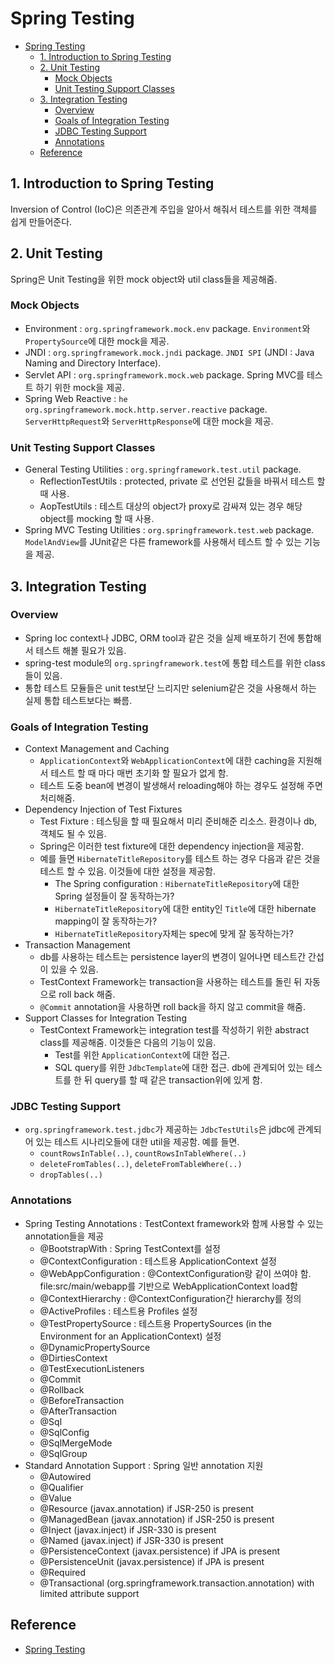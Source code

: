 # Spring Testing

- [Spring Testing](#spring-testing)
  - [1. Introduction to Spring Testing](#1-introduction-to-spring-testing)
  - [2. Unit Testing](#2-unit-testing)
    - [Mock Objects](#mock-objects)
    - [Unit Testing Support Classes](#unit-testing-support-classes)
  - [3. Integration Testing](#3-integration-testing)
    - [Overview](#overview)
    - [Goals of Integration Testing](#goals-of-integration-testing)
    - [JDBC Testing Support](#jdbc-testing-support)
    - [Annotations](#annotations)
  - [Reference](#reference)

## 1. Introduction to Spring Testing

Inversion of Control (IoC)은 의존관계 주입을 알아서 해줘서 테스트를 위한 객체를 쉽게 만들어준다.

## 2. Unit Testing

Spring은 Unit Testing을 위한 mock object와 util class들을 제공해줌.

### Mock Objects

- Environment : `org.springframework.mock.env` package. `Environment`와 `PropertySource`에 대한 mock을 제공.
- JNDI : `org.springframework.mock.jndi` package. `JNDI SPI` (JNDI : Java Naming and Directory Interface).
- Servlet API : `org.springframework.mock.web` package. Spring MVC를 테스트 하기 위한 mock을 제공.
- Spring Web Reactive : `he org.springframework.mock.http.server.reactive` package. `ServerHttpRequest`와 `ServerHttpResponse`에 대한 mock을 제공.

### Unit Testing Support Classes

- General Testing Utilities : `org.springframework.test.util` package.
  - ReflectionTestUtils : protected, private 로 선언된 값들을 바꿔서 테스트 할 때 사용.
  - AopTestUtils : 테스트 대상의 object가 proxy로 감싸져 있는 경우 해당 object를 mocking 할 때 사용.
- Spring MVC Testing Utilities : `org.springframework.test.web` package. `ModelAndView`를 JUnit같은 다른 framework를 사용해서 테스트 할 수 있는 기능을 제공.

## 3. Integration Testing

### Overview

- Spring Ioc context나 JDBC, ORM tool과 같은 것을 실제 배포하기 전에 통합해서 테스트 해볼 필요가 있음.
- spring-test module의 `org.springframework.test`에 통합 테스트를 위한 class들이 있음.
- 통합 테스트 모듈들은 unit test보단 느리지만 selenium같은 것을 사용해서 하는 실제 통합 테스트보다는 빠름.

### Goals of Integration Testing

- Context Management and Caching
  - `ApplicationContext`와 `WebApplicationContext`에 대한 caching을 지원해서 테스트 할 때 마다 매번 초기화 할 필요가 없게 함.
  - 테스트 도중 bean에 변경이 발생해서 reloading해야 하는 경우도 설정해 주면 처리해줌.
- Dependency Injection of Test Fixtures
  - Test Fixture : 테스팅을 할 때 필요해서 미리 준비해준 리소스. 환경이나 db, 객체도 될 수 있음.
  - Spring은 이러한 test fixture에 대한 dependency injection을 제공함.
  - 예를 들면 `HibernateTitleRepository`를 테스트 하는 경우 다음과 같은 것을 테스트 할 수 있음. 이것들에 대한 설정을 제공함.
    - The Spring configuration : `HibernateTitleRepository`에 대한 Spring 설정들이 잘 동작하는가?
    - `HibernateTitleRepository`에 대한 entity인 `Title`에 대한 hibernate mapping이 잘 동작하는가?
    - `HibernateTitleRepository`자체는 spec에 맞게 잘 동작하는가?
- Transaction Management
  - db를 사용하는 테스트는 persistence layer의 변경이 일어나면 테스트간 간섭이 있을 수 있음.
  - TestContext Framework는 transaction을 사용하는 테스트를 돌린 뒤 자동으로 roll back 해줌.
  - `@Commit` annotation을 사용하면 roll back을 하지 않고 commit을 해줌.
- Support Classes for Integration Testing
  - TestContext Framework는 integration test를 작성하기 위한 abstract class를 제공해줌. 이것들은 다음의 기능이 있음.
    - Test를 위한 `ApplicationContext`에 대한 접근.
    - SQL query를 위한 `JdbcTemplate`에 대한 접근. db에 관계되어 있는 테스트를 한 뒤 query를 할 때 같은 transaction위에 있게 함.

### JDBC Testing Support

- `org.springframework.test.jdbc`가 제공하는 `JdbcTestUtils`은 jdbc에 관계되어 있는 테스트 시나리오들에 대한 util을 제공함. 예를 들면.
  - `countRowsInTable(..)`, `countRowsInTableWhere(..)`
  - `deleteFromTables(..)`, `deleteFromTableWhere(..)`
  - `dropTables(..)`

### Annotations

- Spring Testing Annotations : TestContext framework와 함께 사용할 수 있는 annotation들을 제공
  - @BootstrapWith : Spring TestContext를 설정
  - @ContextConfiguration : 테스트용 ApplicationContext 설정
  - @WebAppConfiguration : @ContextConfiguration랑 같이 쓰여야 함. file:src/main/webapp를 기반으로 WebApplicationContext load함
  - @ContextHierarchy : @ContextConfiguration간 hierarchy를 정의
  - @ActiveProfiles : 테스트용 Profiles 설정
  - @TestPropertySource : 테스트용 PropertySources (in the Environment for an ApplicationContext) 설정
  - @DynamicPropertySource
  - @DirtiesContext
  - @TestExecutionListeners
  - @Commit
  - @Rollback
  - @BeforeTransaction
  - @AfterTransaction
  - @Sql
  - @SqlConfig
  - @SqlMergeMode
  - @SqlGroup
- Standard Annotation Support : Spring 일반 annotation 지원
  - @Autowired
  - @Qualifier
  - @Value
  - @Resource (javax.annotation) if JSR-250 is present
  - @ManagedBean (javax.annotation) if JSR-250 is present
  - @Inject (javax.inject) if JSR-330 is present
  - @Named (javax.inject) if JSR-330 is present
  - @PersistenceContext (javax.persistence) if JPA is present
  - @PersistenceUnit (javax.persistence) if JPA is present
  - @Required
  - @Transactional (org.springframework.transaction.annotation) with limited attribute support

## Reference

- [Spring Testing](https://docs.spring.io/spring-framework/docs/current/spring-framework-reference/testing.html)
